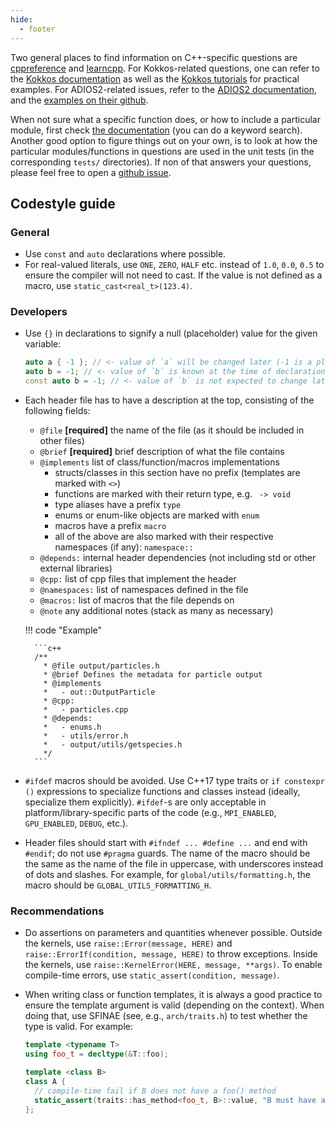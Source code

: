 ```yaml
---
hide:
  - footer
---
```


Two general places to find information on C++-specific questions are [cppreference](https://en.cppreference.com/w/) and [learncpp](https://www.learncpp.com/). For Kokkos-related questions, one can refer to the [Kokkos documentation](https://kokkos.org/kokkos-core-wiki/) as well as the [Kokkos tutorials](https://github.com/kokkos/kokkos-tutorials) for practical examples. For ADIOS2-related issues, refer to the [ADIOS2 documentation](https://adios2.readthedocs.io/en/latest/), and the [examples on their github](https://github.com/ornladios/ADIOS2/tree/master/examples).

When not sure what a specific function does, or how to include a particular module, first check [the documentation](https://entity-toolkit.github.io/wiki) (you can do a keyword search). Another good option to figure things out on your own, is to look at how the particular modules/functions in questions are used in the unit tests (in the corresponding `tests/` directories). If non of that answers your questions, please feel free to open a [github issue](https://github.com/entity-toolkit/entity/issues).

## Codestyle guide

### General

* Use `const` and `auto` declarations where possible.
* For real-valued literals, use `ONE`, `ZERO`, `HALF` etc. instead of `1.0`, `0.0`, `0.5` to ensure the compiler will not need to cast. If the value is not defined as a macro, use `static_cast<real_t>(123.4)`.

### Developers

* Use `{}` in declarations to signify a null (placeholder) value for the given variable:
  ```cpp
  auto a { -1 }; // <- value of `a` will be changed later (-1 is a placeholder)
  auto b = -1; // <- value of `b` is known at the time of declaration (but may change later)
  const auto b = -1; // <- value of `b` is not expected to change later
  ```
* Each header file has to have a description at the top, consisting of the following fields:
    * `@file` **[required]** the name of the file (as it should be included in other files)
    * `@brief` **[required]** brief description of what the file contains
    * `@implements` list of class/function/macros implementations
        - structs/classes in this section have no prefix (templates are marked with `<>`)
        - functions are marked with their return type, e.g. ` -> void`
        - type aliases have a prefix `type`
        - enums or enum-like objects are marked with `enum`
        - macros have a prefix `macro`
        - all of the above are also marked with their respective namespaces (if any): `namespace::`
    * `@depends:` internal header dependencies (not including std or other external libraries)
    * `@cpp:` list of cpp files that implement the header
    * `@namespaces:` list of namespaces defined in the file
    * `@macros:` list of macros that the file depends on
    * `@note` any additional notes (stack as many as necessary)

    !!! code "Example"

        ```c++
        /**
          * @file output/particles.h
          * @brief Defines the metadata for particle output
          * @implements
          *   - out::OutputParticle
          * @cpp:
          *   - particles.cpp
          * @depends:
          *   - enums.h
          *   - utils/error.h
          *   - output/utils/getspecies.h
          */
        ```

* `#ifdef` macros should be avoided. Use C++17 type traits or `if constexpr ()` expressions to specialize functions and classes instead (ideally, specialize them explicitly). `#ifdef`-s are only acceptable in platform/library-specific parts of the code (e.g., `MPI_ENABLED`, `GPU_ENABLED`, `DEBUG`, etc.).

* Header files should start with `#ifndef ... #define ...` and end with `#endif`; do not use `#pragma` guards. The name of the macro should be the same as the name of the file in uppercase, with underscores instead of dots and slashes. For example, for `global/utils/formatting.h`, the macro should be `GLOBAL_UTILS_FORMATTING_H`.

### Recommendations

* Do assertions on parameters and quantities whenever possible. Outside the kernels, use `raise::Error(message, HERE)` and `raise::ErrorIf(condition, message, HERE)` to throw exceptions. Inside the kernels, use `raise::KernelError(HERE, message, **args)`. To enable compile-time errors, use `static_assert(condition, message)`.

* When writing class or function templates, it is always a good practice to ensure the template argument is valid (depending on the context). When doing that, use SFINAE (see, e.g., `arch/traits.h`) to test whether the type is valid. For example:
  ```cpp
  template <typename T>
  using foo_t = decltype(&T::foo);

  template <class B>
  class A {
    // compile-time fail if B does not have a foo() method
    static_assert(traits::has_method<foo_t, B>::value, "B must have a foo() method");
  };
  ```
